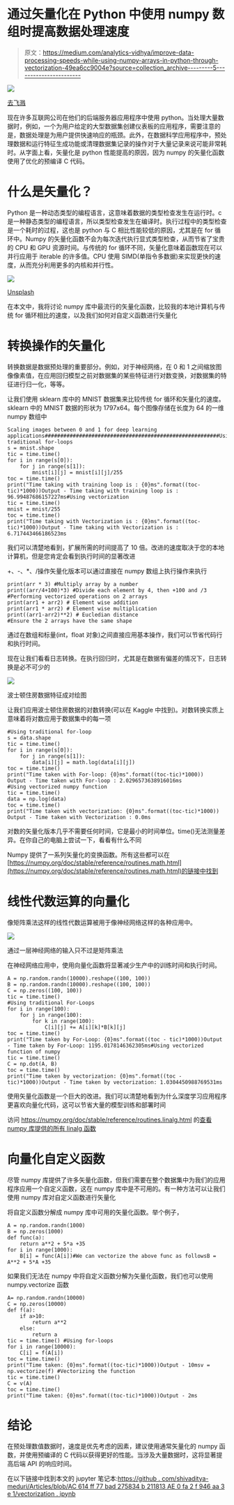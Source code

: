 # 通过矢量化在 Python 中使用 numpy 数组时提高数据处理速度

> 原文：<https://medium.com/analytics-vidhya/improve-data-processing-speeds-while-using-numpy-arrays-in-python-through-vectorization-49ea6cc9004e?source=collection_archive---------5----------------------->

![](img/e7fbdf9c4b2457de0d6ed0c5c461f8da.png)

[去飞溅](https://medium.com/u/2053395ac335?source=post_page-----49ea6cc9004e--------------------------------)

现在许多互联网公司在他们的后端服务器应用程序中使用 python。当处理大量数据时，例如，一个为用户给定的大型数据集创建仪表板的应用程序，需要注意的是，数据处理是为用户提供快速响应的瓶颈。此外，在数据科学应用程序中，预处理数据和运行特征生成功能或清理数据集记录的操作对于大量记录来说可能非常耗时。从字面上看，矢量化是 python 性能提高的原因，因为 numpy 的矢量化函数使用了优化的预编译 C 代码。

# 什么是矢量化？

Python 是一种动态类型的编程语言，这意味着数据的类型检查发生在运行时。c 是一种静态类型的编程语言，所以类型检查发生在编译时。执行过程中的类型检查是一个耗时的过程，这也是 python 与 C 相比性能较低的原因，尤其是在 for 循环中。Numpy 的矢量化函数不会为每次迭代执行显式类型检查，从而节省了宝贵的 CPU 和 GPU 资源时间。与传统的 for 循环不同，矢量化意味着函数现在可以并行应用于 iterable 的许多值。CPU 使用 SIMD(单指令多数据)来实现更快的速度，从而充分利用更多的内核和并行性。

![](img/1b137b57f5e860d709d56e15077b504f.png)

[Unsplash](https://medium.com/u/2053395ac335?source=post_page-----49ea6cc9004e--------------------------------)

在本文中，我将讨论 numpy 库中最流行的矢量化函数，比较我的本地计算机与传统 for 循环相比的速度，以及我们如何对自定义函数进行矢量化

# 转换操作的矢量化

转换数据是数据预处理的重要部分。例如，对于神经网络，在 0 和 1 之间缩放图像像素值，在应用回归模型之前对数据集的某些特征进行对数变换，对数据集的特征进行归一化，等等。

让我们使用 sklearn 库中的 MNIST 数据集来比较传统 for 循环和矢量化的速度。sklearn 中的 MNIST 数据的形状为 1797x64。每个图像存储在长度为 64 的一维 numpy 数组中

```
Scaling images between 0 and 1 for deep learning applications########################################################Using traditional for-loops
s = mnist.shape
tic = time.time()
for i in range(s[0]):
    for j in range(s[1]):
        mnist[i][j] = mnist[i][j]/255
toc = time.time()
print("Time taking with training loop is : {0}ms".format((toc-tic)*1000))Output - Time taking with training loop is : 96.99487686157227ms#Using vectorization
tic = time.time()
mnist = mnist/255
toc = time.time()
print("Time taking with Vectorization is : {0}ms".format((toc-tic)*1000))Output - Time taking with Vectorization is : 6.717443466186523ms
```

我们可以清楚地看到，扩展所需的时间提高了 10 倍。改进的速度取决于您的本地计算机，但是您肯定会看到执行时间的显著改进

+、-、*、/操作矢量化版本可以通过直接在 numpy 数组上执行操作来执行

```
print(arr * 3) #Multiply array by a number
print((arr/4+100)*3) #Divide each element by 4, then +100 and /3
#Performing vectorized operations on 2 arrays
print(arr1 + arr2) # Element wise addition
print(arr1 * arr2) # Element wise multiplication
print((arr1-arr2)**2) # Eucledian distance
#Ensure the 2 arrays have the same shape
```

通过在数组和标量(int，float 对象)之间直接应用基本操作，我们可以节省代码行和执行时间。

现在让我们看看日志转换。在执行回归时，尤其是在数据有偏差的情况下，日志转换是必不可少的

![](img/80b65790059ac967853c87597f852301.png)

波士顿住房数据特征成对绘图

让我们应用波士顿住房数据的对数转换(可以在 Kaggle 中找到)。对数转换实质上意味着将对数应用于数据集中的每一项

```
#Using traditional for-loop
s = data.shape
tic = time.time()
for i in range(s[0]):
    for j in range(s[1]):
        data[i][j] = math.log(data[i][j])
toc = time.time()
print("Time taken with For-loop: {0}ms".format((toc-tic)*1000))
Output - Time taken with For-loop : 2.0296573638916016ms
#Using vectorized numpy function
tic = time.time()
data = np.log(data)
toc = time.time()
print("Time taken with vectorization: {0}ms".format((toc-tic)*1000))
Output - Time taken with Vectorization : 0.0ms
```

对数的矢量化版本几乎不需要任何时间，它是最小的时间单位。time()无法测量差异。在你自己的电脑上尝试一下，看看有什么不同

Numpy 提供了一系列矢量化的变换函数。所有这些都可以在[https://numpy.org/doc/stable/reference/routines.math.html](https://numpy.org/doc/stable/reference/routines.math.html)的链接中找到

# 线性代数运算的向量化

像矩阵乘法这样的线性代数运算被用于像神经网络这样的各种应用中。

![](img/c3cb1df8104c6c2a32c723f179f844f8.png)

通过一层神经网络的输入只不过是矩阵乘法

在神经网络应用中，使用向量化函数将显著减少生产中的训练时间和执行时间。

```
A = np.random.randn(10000).reshape((100, 100))
B = np.random.randn(10000).reshape((100, 100))
C = np.zeros((100, 100))
tic = time.time()
#Using traditional For-Loops
for i in range(100):
    for j in range(100):
        for k in range(100):
            C[i][j] += A[i][k]*B[k][j]
toc = time.time()
print("Time taken by For-Loop: {0}ms".format((toc - tic)*1000))Output - Time taken by For-Loop: 1195.0178146362305ms#Using vectorized function of numpy
tic = time.time()
C = np.dot(A, B)
toc = time.time()
print("Time taken by vectorization: {0}ms".format((toc - tic)*1000))Output - Time taken by vectorization: 1.0304450988769531ms
```

使用矢量化函数是一个巨大的改进。我们可以清楚地看到为什么深度学习应用程序更喜欢向量化代码，这可以节省大量的模型训练和部署时间

访问 https://numpy.org/doc/stable/reference/routines.linalg.html 的[查看 numpy 库提供的所有 linalg 函数](https://numpy.org/doc/stable/reference/routines.linalg.html)

# 向量化自定义函数

尽管 numpy 库提供了许多矢量化函数，但我们需要在整个数据集中为我们的应用程序应用一个自定义函数，这在 numpy 库中是不可用的。有一种方法可以让我们使用 numpy 库对自定义函数进行矢量化

将自定义函数分解成 numpy 库中可用的矢量化函数。举个例子，

```
A = np.random.randn(1000)
B = np.zeros(1000)
def func(a):
    return a**2 + 5*a +35 
for i in range(1000):
    B[i] = func(A[i])#We can vectorize the above func as followsB = A**2 + 5*A +35
```

如果我们无法在 numpy 中将自定义函数分解为矢量化函数，我们也可以使用 numpy.vectorize 函数

```
A= np.random.randn(10000)
C = np.zeros(10000)
def f(a):
    if a>10:
        return a**2
    else:
        return a
tic = time.time() #Using for-loops
for i in range(10000):
    C[i] = f(A[i])
toc = time.time()
print("Time taken: {0}ms".format((toc-tic)*1000))Output - 10msv = np.vectorize(f) #Vectorizing the function
tic = time.time()
C = v(A)
toc = time.time()
print("Time taken: {0}ms".format((toc-tic)*1000))Output - 2ms
```

# 结论

在预处理数值数据时，速度是优先考虑的因素，建议使用通常矢量化的 numpy 函数，并使用预编译的 C 代码以获得更好的性能。当涉及大量数据时，这将显著提高后端 API 的响应时间。

在以下链接中找到本文的 jupyter 笔记本:[https://github . com/shivaditya-meduri/Articles/blob/AC 614 ff 77 bad 275834 b 211813 AE 0 fa 2 f 946 aa 3 e 1/vectorization . ipynb](https://github.com/shivaditya-meduri/Articles/blob/ac614ff77bad275834b211813ae0fa2f946aa3e1/Vectorization.ipynb)
